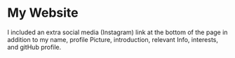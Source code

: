 # My Website
I included an extra social media (Instagram) link at the bottom of the page in addition to my name, profile Picture, introduction, relevant Info, interests, and gitHub profile.
